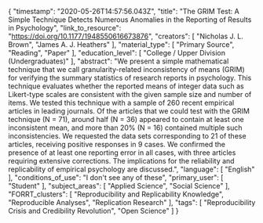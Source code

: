 {
    "timestamp": "2020-05-26T14:57:56.043Z",
    "title": "The GRIM Test: A Simple Technique Detects Numerous Anomalies in the Reporting of Results in Psychology",
    "link_to_resource": "https://doi.org/10.1177/1948550616673876",
    "creators": [
        "Nicholas J. L. Brown",
        "James A. J. Heathers"
    ],
    "material_type": [
        "Primary Source",
        "Reading",
        "Paper"
    ],
    "education_level": [
        "College / Upper Division (Undergraduates)"
    ],
    "abstract": "We present a simple mathematical technique that we call granularity-related inconsistency of means (GRIM) for verifying the summary statistics of research reports in psychology. This technique evaluates whether the reported means of integer data such as Likert-type scales are consistent with the given sample size and number of items. We tested this technique with a sample of 260 recent empirical articles in leading journals. Of the articles that we could test with the GRIM technique (N = 71), around half (N = 36) appeared to contain at least one inconsistent mean, and more than 20% (N = 16) contained multiple such inconsistencies. We requested the data sets corresponding to 21 of these articles, receiving positive responses in 9 cases. We confirmed the presence of at least one reporting error in all cases, with three articles requiring extensive corrections. The implications for the reliability and replicability of empirical psychology are discussed.",
    "language": [
        "English"
    ],
    "conditions_of_use": "I don't see any of these",
    "primary_user": [
        "Student"
    ],
    "subject_areas": [
        "Applied Science",
        "Social Science"
    ],
    "FORRT_clusters": [
        "Reproducibility and Replicability Knowledge",
        "Reproducible Analyses",
        "Replication Research"
    ],
    "tags": [
        "Reproducibility Crisis and Credibility Revolution",
        "Open Science"
    ]
}